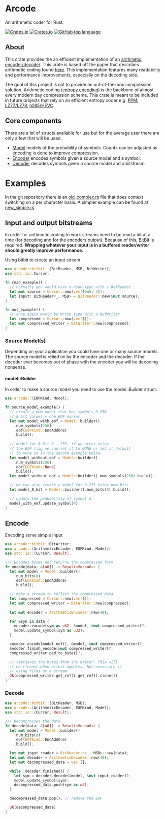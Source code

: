 # Arcode
An arithmetic coder for Rust.


[![Crates.io](https://img.shields.io/crates/v/arcode?color=blueviolet)](https://crates.io/crates/arcode)
[![Crates.io](https://img.shields.io/crates/l/arcode)](https://crates.io/crates/arcode)
[![GitHub top language](https://img.shields.io/github/languages/top/cgbur/arcode-rs?color=orange)](https://crates.io/crates/arcode)

## About

This crate provides the an efficient implementation of
an [arithmetic encoder/decoder](https://en.wikipedia.org/wiki/Arithmetic_coding). This crate is based off the paper
that describes arithmetic coding found [here](https://web.stanford.edu/class/ee398a/handouts/papers/WittenACM87ArithmCoding.pdf).
This implementation features many readability and performance improvements, especially on the decoding side.

The goal of this project is not to provide an out-of-the-box compression solution.
Arithmetic coding ([entropy encoding](https://en.wikipedia.org/wiki/Entropy_encoding)) is the backbone of almost every
modern day compression scheme. This crate is meant to be included in future projects that rely on an efficient entropy
coder e.g. [PPM](https://en.wikipedia.org/wiki/Prediction_by_partial_matching), [LZ77/LZ78](https://en.wikipedia.org/wiki/LZ77_and_LZ78),
[h265/HEVC](https://en.wikipedia.org/wiki/High_Efficiency_Video_Coding).

## Core components

There are a lot of structs available for use but for the average user there are only a few that will be used.
- [Model](model/struct.Model.html) models of the probability of symbols. Counts can be adjusted
as encoding is done to improve compression.
- [Encoder](encode/struct.ArithmeticEncoder.html) encodes symbols given a source model and a symbol.
- [Decoder](decode/struct.ArithmeticDecoder.html) decodes symbols given a source model and a bitstream.

# Examples
In the git repository there is an [old_complex.rs](https://github.com/cgbur/arcode-rs/blob/master/example/example.rs)
file that does context switching on a per character basis. A simpler example can be found at [new_simple.rs](https://github.com/cgbur/arcode-rs/blob/master/tests/integration_test.rs)

## Input and output bitstreams
In order for arithmetic coding to work streams need to be read a bit at a time (for decoding and for the encoders output).
Because of this, [BitBit](https://docs.rs/bitbit) is required. **Wrapping whatever your input is in a buffered reader/writer
should greatly improve performance.**

Using bitbit to create an input stream.
```rust
use arcode::bitbit::{BitReader, MSB, BitWriter};
use std::io::Cursor;

fn read_example() {
  // normally you would have a Read type with a BufReader
  let mut source = Cursor::new(vec![0u8; 4]);
  let input: BitReader<_, MSB> = BitReader::new(&mut source);
}

fn out_example() {
  // once again would be Write type with a BufWriter
  let compressed = Cursor::new(vec![]);
  let mut compressed_writer = BitWriter::new(compressed);
}
```

### Source Model(s)
Depending on your application you could have one or many source models.
The source model is relied on by the encoder and the decoder. If the decoder ever becomes
out of phase with the encoder you will be decoding nonsense.

#### model::Builder
In order to make a source model you need to use the model::Builder struct.

```rust
use arcode::{EOFKind, Model};

fn source_model_example() {
  // create a new model that has symbols 0-256
  // 8 bit values + one EOF marker
  let mut model_with_eof = Model::builder()
    .num_symbols(256)
    .eof(EOFKind::EndAddOne)
    .build();
  
  // model for 8 bit 0 - 255, if we arent using
  // the EOF flag we can set it to NONE or let it default
  // to none as in the second example below.
  let model_without_eof = Model::builder()
    .num_symbols(256)
    .eof(EOFKind::None)
    .build();
  let model_without_eof = Model::builder().num_symbols(256).build();

  // we can also create a model for 0-255 using num_bits
  let model_8_bit = Model::builder().num_bits(8).build();
  
  // update the probability of symbol 4.
  model_with_eof.update_symbol(4);
}
```
## Encode
Encoding some simple input
```rust
use arcode::bitbit::BitWriter;
use arcode::{ArithmeticEncoder, EOFKind, Model};
use std::io::{Cursor, Result};

/// Encodes bytes and returns the compressed form
fn encode(data: &[u8]) -> Result<Vec<u8>> {
  let mut model = Model::builder()
    .num_bits(8)
    .eof(EOFKind::EndAddOne)
    .build();

  // make a stream to collect the compressed data
  let compressed = Cursor::new(vec![]);
  let mut compressed_writer = BitWriter::new(compressed);
  
  let mut encoder = ArithmeticEncoder::new(48);

  for &sym in data {
    encoder.encode(sym as u32, &model, &mut compressed_writer)?;
    model.update_symbol(sym as u32);
  }

  encoder.encode(model.eof(), &model, &mut compressed_writer)?;
  encoder.finish_encode(&mut compressed_writer)?;
  compressed_writer.pad_to_byte()?;

  // retrieves the bytes from the writer. This will
  // be cleaner when bitbit updates. Not necessary if
  // using files or a stream
  Ok(compressed_writer.get_ref().get_ref().clone())
}

```
### Decode
```rust
use arcode::bitbit::{BitReader, MSB};
use arcode::{ArithmeticDecoder, EOFKind, Model};
use std::io::{Cursor, Result};

/// Decompresses the data
fn decode(data: &[u8]) -> Result<Vec<u8>> {
  let mut model = Model::builder()
    .num_bits(8)
    .eof(EOFKind::EndAddOne)
    .build();

  let mut input_reader = BitReader::<_, MSB>::new(data);
  let mut decoder = ArithmeticDecoder::new(48);
  let mut decompressed_data = vec![];

  while !decoder.finished() {
    let sym = decoder.decode(&model, &mut input_reader)?;
    model.update_symbol(sym);
    decompressed_data.push(sym as u8);
  }

  decompressed_data.pop(); // remove the EOF

  Ok(decompressed_data)
}
```
